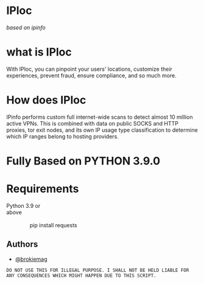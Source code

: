 # IPloc
*based on ipinfo*
# what is IPloc
With IPloc, you can pinpoint your users' locations, customize their experiences, prevent fraud, ensure compliance, and so much more.
# How does IPloc
IPinfo performs custom full internet-wide scans to detect almost 10 million active VPNs. This is combined with data on public SOCKS and HTTP proxies, tor exit nodes, and its own IP usage type classification to determine which IP ranges belong to hosting providers.

# Fully Based on PYTHON 3.9.0

# Requirements 
Python 3.9 or above⠀⠀⠀⠀⠀⠀⠀⠀⠀⠀⠀⠀⠀⠀⠀⠀⠀⠀⠀⠀⠀⠀⠀⠀⠀⠀⠀⠀⠀⠀⠀⠀⠀⠀⠀⠀⠀⠀⠀⠀⠀⠀⠀⠀⠀⠀⠀⠀⠀⠀⠀⠀⠀⠀⠀⠀⠀⠀⠀⠀⠀⠀⠀⠀⠀⠀⠀⠀⠀⠀⠀⠀⠀⠀⠀⠀⠀⠀⠀⠀⠀⠀⠀⠀⠀⠀⠀
⠀⠀⠀⠀⠀⠀pip install requests

## Authors

- [@brokiemag](https://www.github.com/brokiemag)

  
``DO NOT USE THIS FOR ILLEGAL PURPOSE. I SHALL NOT BE HELD LIABLE FOR ANY CONSEQUENCES WHICH MIGHT HAPPEN DUE TO THIS SCRIPT.``
